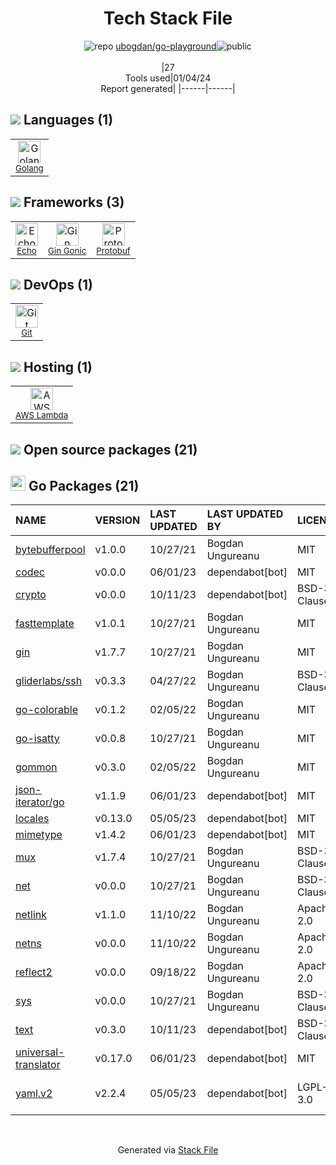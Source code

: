 <!--
&lt;--- Readme.md Snippet without images Start ---&gt;
## Tech Stack
ubogdan/go-playground is built on the following main stack:

- [Golang](http://golang.org/) – Languages
- [AWS Lambda](http://aws.amazon.com/lambda) – Serverless / Task Processing
- [Gin Gonic](https://gin-gonic.com/) – Frameworks (Full Stack)
- [Protobuf](https://developers.google.com/protocol-buffers/) – Serialization Frameworks
- [Echo](https://echo.labstack.com) – Microframeworks (Backend)

Full tech stack [here](/techstack.md)

&lt;--- Readme.md Snippet without images End ---&gt;

&lt;--- Readme.md Snippet with images Start ---&gt;
## Tech Stack
ubogdan/go-playground is built on the following main stack:

- <img width='25' height='25' src='https://img.stackshare.io/service/1005/O6AczwfV_400x400.png' alt='Golang'/> [Golang](http://golang.org/) – Languages
- <img width='25' height='25' src='https://img.stackshare.io/service/1909/aws-lambda.png' alt='AWS Lambda'/> [AWS Lambda](http://aws.amazon.com/lambda) – Serverless / Task Processing
- <img width='25' height='25' src='https://img.stackshare.io/service/4221/7894478.png' alt='Gin Gonic'/> [Gin Gonic](https://gin-gonic.com/) – Frameworks (Full Stack)
- <img width='25' height='25' src='https://img.stackshare.io/service/4393/ma2jqJKH_400x400.png' alt='Protobuf'/> [Protobuf](https://developers.google.com/protocol-buffers/) – Serialization Frameworks
- <img width='25' height='25' src='https://img.stackshare.io/service/4996/9P0MlumU_400x400.jpg' alt='Echo'/> [Echo](https://echo.labstack.com) – Microframeworks (Backend)

Full tech stack [here](/techstack.md)

&lt;--- Readme.md Snippet with images End ---&gt;
-->
<div align="center">

# Tech Stack File
![](https://img.stackshare.io/repo.svg "repo") [ubogdan/go-playground](https://github.com/ubogdan/go-playground)![](https://img.stackshare.io/public_badge.svg "public")
<br/><br/>
|27<br/>Tools used|01/04/24 <br/>Report generated|
|------|------|
</div>

## <img src='https://img.stackshare.io/languages.svg'/> Languages (1)
<table><tr>
  <td align='center'>
  <img width='36' height='36' src='https://img.stackshare.io/service/1005/O6AczwfV_400x400.png' alt='Golang'>
  <br>
  <sub><a href="http://golang.org/">Golang</a></sub>
  <br>
  <sub></sub>
</td>

</tr>
</table>

## <img src='https://img.stackshare.io/frameworks.svg'/> Frameworks (3)
<table><tr>
  <td align='center'>
  <img width='36' height='36' src='https://img.stackshare.io/service/4996/9P0MlumU_400x400.jpg' alt='Echo'>
  <br>
  <sub><a href="https://echo.labstack.com">Echo</a></sub>
  <br>
  <sub></sub>
</td>

<td align='center'>
  <img width='36' height='36' src='https://img.stackshare.io/service/4221/7894478.png' alt='Gin Gonic'>
  <br>
  <sub><a href="https://gin-gonic.com/">Gin Gonic</a></sub>
  <br>
  <sub></sub>
</td>

<td align='center'>
  <img width='36' height='36' src='https://img.stackshare.io/service/4393/ma2jqJKH_400x400.png' alt='Protobuf'>
  <br>
  <sub><a href="https://developers.google.com/protocol-buffers/">Protobuf</a></sub>
  <br>
  <sub></sub>
</td>

</tr>
</table>

## <img src='https://img.stackshare.io/devops.svg'/> DevOps (1)
<table><tr>
  <td align='center'>
  <img width='36' height='36' src='https://img.stackshare.io/service/1046/git.png' alt='Git'>
  <br>
  <sub><a href="http://git-scm.com/">Git</a></sub>
  <br>
  <sub></sub>
</td>

</tr>
</table>

## <img src='https://img.stackshare.io/hosting.svg'/> Hosting (1)
<table><tr>
  <td align='center'>
  <img width='36' height='36' src='https://img.stackshare.io/service/1909/aws-lambda.png' alt='AWS Lambda'>
  <br>
  <sub><a href="http://aws.amazon.com/lambda">AWS Lambda</a></sub>
  <br>
  <sub></sub>
</td>

</tr>
</table>


## <img src='https://img.stackshare.io/group.svg' /> Open source packages (21)</h2>

## <img width='24' height='24' src='https://img.stackshare.io/service/21112/default_1346bbda8fe03e4dce5601323a3ca47a10c1ae36.png'/> Go Packages (21)

|NAME|VERSION|LAST UPDATED|LAST UPDATED BY|LICENSE|VULNERABILITIES|
|:------|:------|:------|:------|:------|:------|
|[bytebufferpool](https://pkg.go.dev/github.com/valyala/bytebufferpool)|v1.0.0|10/27/21|Bogdan Ungureanu |MIT|N/A|
|[codec](https://pkg.go.dev/github.com/ugorji/go/codec)|v0.0.0|06/01/23|dependabot[bot] |MIT|N/A|
|[crypto](https://pkg.go.dev/golang.org/x/crypto)|v0.0.0|10/11/23|dependabot[bot] |BSD-3-Clause|[CVE-2020-9283](https://github.com/advisories/GHSA-ffhg-7mh4-33c4) (Moderate)|
|[fasttemplate](https://pkg.go.dev/github.com/valyala/fasttemplate)|v1.0.1|10/27/21|Bogdan Ungureanu |MIT|N/A|
|[gin](https://pkg.go.dev/github.com/gin-gonic/gin)|v1.7.7|10/27/21|Bogdan Ungureanu |MIT|N/A|
|[gliderlabs/ssh](https://pkg.go.dev/github.com/gliderlabs/ssh)|v0.3.3|04/27/22|Bogdan Ungureanu |BSD-3-Clause|N/A|
|[go-colorable](https://pkg.go.dev/github.com/mattn/go-colorable)|v0.1.2|02/05/22|Bogdan Ungureanu |MIT|N/A|
|[go-isatty](https://pkg.go.dev/github.com/mattn/go-isatty)|v0.0.8|10/27/21|Bogdan Ungureanu |MIT|N/A|
|[gommon](https://pkg.go.dev/github.com/labstack/gommon)|v0.3.0|02/05/22|Bogdan Ungureanu |MIT|N/A|
|[json-iterator/go](https://pkg.go.dev/github.com/json-iterator/go)|v1.1.9|06/01/23|dependabot[bot] |MIT|N/A|
|[locales](https://pkg.go.dev/github.com/go-playground/locales)|v0.13.0|05/05/23|dependabot[bot] |MIT|N/A|
|[mimetype](https://pkg.go.dev/github.com/gabriel-vasile/mimetype)|v1.4.2|06/01/23|dependabot[bot] |MIT|N/A|
|[mux](https://pkg.go.dev/github.com/gorilla/mux)|v1.7.4|10/27/21|Bogdan Ungureanu |BSD-3-Clause|N/A|
|[net](https://pkg.go.dev/golang.org/x/net)|v0.0.0|10/27/21|Bogdan Ungureanu |BSD-3-Clause|N/A|
|[netlink](https://pkg.go.dev/github.com/vishvananda/netlink)|v1.1.0|11/10/22|Bogdan Ungureanu |Apache-2.0|N/A|
|[netns](https://pkg.go.dev/github.com/vishvananda/netns)|v0.0.0|11/10/22|Bogdan Ungureanu |Apache-2.0|N/A|
|[reflect2](https://pkg.go.dev/github.com/modern-go/reflect2)|v0.0.0|09/18/22|Bogdan Ungureanu |Apache-2.0|N/A|
|[sys](https://pkg.go.dev/golang.org/x/sys)|v0.0.0|10/27/21|Bogdan Ungureanu |BSD-3-Clause|N/A|
|[text](https://pkg.go.dev/golang.org/x/text)|v0.3.0|10/11/23|dependabot[bot] |BSD-3-Clause|N/A|
|[universal-translator](https://pkg.go.dev/github.com/go-playground/universal-translator)|v0.17.0|06/01/23|dependabot[bot] |MIT|N/A|
|[yaml.v2](https://pkg.go.dev/gopkg.in/yaml.v2)|v2.2.4|05/05/23|dependabot[bot] |LGPL-3.0|[CVE-2019-11254](https://github.com/advisories/GHSA-wxc4-f4m6-wwqv) (Moderate)|

<br/>
<div align='center'>

Generated via [Stack File](https://github.com/marketplace/stack-file)
